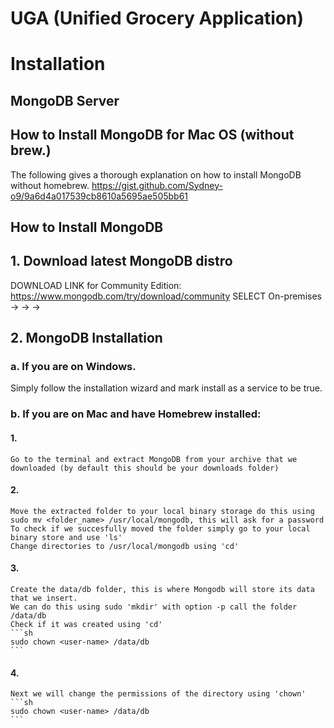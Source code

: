 # UGA (Unified Grocery Application)

# Installation
## MongoDB Server

## How to Install MongoDB for Mac OS (without brew.)
The following gives a thorough explanation on how to install MongoDB without homebrew.
https://gist.github.com/Sydney-o9/9a6d4a017539cb8610a5695ae505bb61

## How to Install MongoDB

## 1. Download latest MongoDB distro
DOWNLOAD LINK for Community Edition: https://www.mongodb.com/try/download/community
SELECT On-premises -> <Newest Version> -> <Your OS> -> <Your Prefered Arhiving format>

## 2. MongoDB Installation
### a. If you are on Windows.
Simply follow the installation wizard and mark install as a service to be true.
### b. If you are on Mac and have Homebrew installed:
  #### 1.
    Go to the terminal and extract MongoDB from your archive that we downloaded (by default this should be your downloads folder)
  #### 2.
    Move the extracted folder to your local binary storage do this using sudo mv <folder_name> /usr/local/mongodb, this will ask for a password
    To check if we succesfully moved the folder simply go to your local binary store and use 'ls'
    Change directories to /usr/local/mongodb using 'cd'
  #### 3.
    Create the data/db folder, this is where Mongodb will store its data that we insert.
    We can do this using sudo 'mkdir' with option -p call the folder /data/db
    Check if it was created using 'cd'
    ```sh
    sudo chown <user-name> /data/db
    ```
  #### 4.
    Next we will change the permissions of the directory using 'chown'
    ```sh
    sudo chown <user-name> /data/db
    ```
  
  
  
